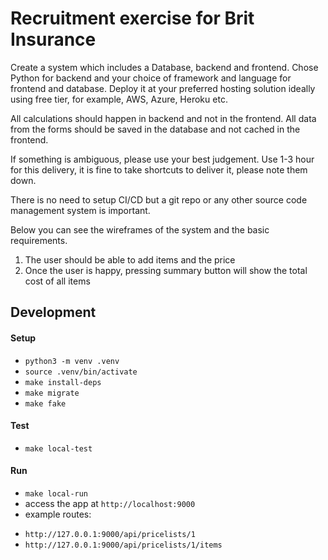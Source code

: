 # Recruitment exercise for Brit Insurance

Create a system which includes a Database, backend and frontend. Chose Python for backend and
your choice of framework and language for frontend and database. Deploy it at your preferred
hosting solution ideally using free tier, for example, AWS, Azure, Heroku etc.

All calculations should happen in backend and not in the frontend. All data from the forms should be
saved in the database and not cached in the frontend.

If something is ambiguous, please use your best judgement. Use 1-3 hour for this delivery, it is fine
to take shortcuts to deliver it, please note them down.

There is no need to setup CI/CD but a git repo or any other source code management system is
important.

Below you can see the wireframes of the system and the basic requirements.

1. The user should be able to add items and the price
2. Once the user is happy, pressing summary button will show the total cost of all items


## Development

#### Setup
* `python3 -m venv .venv`
* `source .venv/bin/activate`
* `make install-deps`
* `make migrate`
* `make fake`

#### Test
* `make local-test`

#### Run
* `make local-run`
* access the app at `http://localhost:9000`
* example routes:
 - `http://127.0.0.1:9000/api/pricelists/1`
 - `http://127.0.0.1:9000/api/pricelists/1/items`

